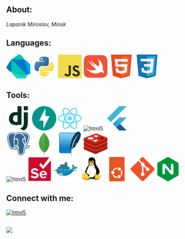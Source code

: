 ## About: 
*Lapanik Miroslav, Minsk*

## Languages:
<div display="flex">
  <img src="https://github.com/devicons/devicon/blob/master/icons/dart/dart-original.svg" alt="csharp" width="65" height="65"/>
  <img src="https://github.com/devicons/devicon/blob/master/icons/python/python-original.svg" alt="html5" width="65" height="65"/>
  <img src="https://raw.githubusercontent.com/devicons/devicon/master/icons/javascript/javascript-original.svg" alt="javascript" width="65" height="65"/>
  <img src="https://github.com/devicons/devicon/blob/master/icons/swift/swift-original.svg" alt="html5" width="65" height="65"/>
  <img src="https://github.com/devicons/devicon/blob/master/icons/html5/html5-original.svg" alt="html5" width="65" height="65"/>
  <img src="https://github.com/devicons/devicon/blob/master/icons/css3/css3-original.svg" alt="html5" width="65" height="65"/>
</div>

## Tools:

<div display="flex">
  <img src="https://github.com/devicons/devicon/blob/master/icons/django/django-plain.svg" alt="html5" width="65" height="65"/>
  <img src="https://github.com/devicons/devicon/blob/master/icons/fastapi/fastapi-original.svg" alt="html5" width="65" height="65"/>
  <img src="https://github.com/devicons/devicon/blob/master/icons/react/react-original.svg" alt="html5" width="65" height="65"/>
  <img src="https://www.swiftbysundell.com/images/discover/swiftui/icon.png" alt="html5" width="65" height="65"/>
  <img src="https://github.com/devicons/devicon/blob/master/icons/flutter/flutter-original.svg" alt="html5" width="65" height="65"/>
</div>

<div display="flex" pading="45">
  <img src="https://github.com/devicons/devicon/blob/master/icons/postgresql/postgresql-plain.svg" alt="csharp" width="65" height="65"/>
  <img src="https://github.com/devicons/devicon/blob/master/icons/mongodb/mongodb-original.svg" alt="html5" width="65" height="65"/>
  <img src="https://github.com/devicons/devicon/blob/master/icons/sqlite/sqlite-original.svg" alt="html5" width="65" height="65"/>
  <img src="https://github.com/devicons/devicon/blob/master/icons/redis/redis-original.svg" alt="html5" width="65" height="65"/>
</div>

<div display="flex">
  <img src="https://upload.wikimedia.org/wikipedia/commons/1/19/Celery_logo.png" alt="html5" width="65" height="65"/>
  <img src="https://github.com/devicons/devicon/blob/master/icons/selenium/selenium-original.svg" alt="html5" width="65" height="65"/>
  <img src="https://github.com/devicons/devicon/blob/master/icons/docker/docker-original.svg" alt="html5" width="65" height="65"/>
  <img src="https://github.com/devicons/devicon/blob/master/icons/linux/linux-original.svg" alt="html5" width="65" height="65"/>
  <img src="https://github.com/devicons/devicon/blob/master/icons/ubuntu/ubuntu-plain.svg" alt="html5" width="65" height="65"/>
  <img src="https://github.com/devicons/devicon/blob/master/icons/git/git-original.svg" alt="html5" width="65" height="65"/>
  <img src="https://github.com/devicons/devicon/blob/master/icons/nginx/nginx-original.svg" alt="html5" width="65" height="65"/>
</div>

<h2>Connect with me: </h2>
<a style="margin-bottom: 50px" href="https://t.me/hostnes"> <img src="https://upload.wikimedia.org/wikipedia/commons/thumb/5/5c/Telegram_Messenger.png/800px-Telegram_Messenger.png" alt="html5" width="65" height="65"/> </a>

## 
<div display="flex">
<!--   <img src="https://codewars-stats-ignacio-cuadra.vercel.app/?username=hostnes&theme=dark)](https://github.com/ignacio-cuadra/github-readme-codewars" style="height: 200px; margin-right: 200px"> -->
  <img src="https://github-readme-stats.vercel.app/api/top-langs/?username=hostnes&layout=compact" style="height: 200px">
</div>

